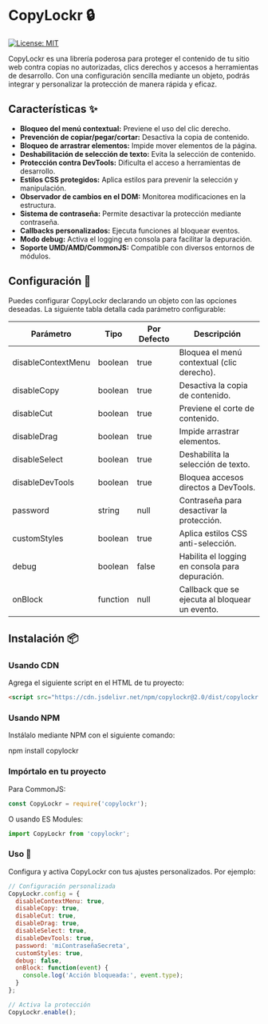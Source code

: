 # CopyLockr 🔒
[![License: MIT](https://img.shields.io/badge/License-MIT-blue.svg)](https://opensource.org/licenses/MIT)


CopyLockr es una librería poderosa para proteger el contenido de tu sitio web contra copias no autorizadas, clics derechos y accesos a herramientas de desarrollo. Con una configuración sencilla mediante un objeto, podrás integrar y personalizar la protección de manera rápida y eficaz.

## Características ✨

- **Bloqueo del menú contextual:** Previene el uso del clic derecho.
- **Prevención de copiar/pegar/cortar:** Desactiva la copia de contenido.
- **Bloqueo de arrastrar elementos:** Impide mover elementos de la página.
- **Deshabilitación de selección de texto:** Evita la selección de contenido.
- **Protección contra DevTools:** Dificulta el acceso a herramientas de desarrollo.
- **Estilos CSS protegidos:** Aplica estilos para prevenir la selección y manipulación.
- **Observador de cambios en el DOM:** Monitorea modificaciones en la estructura.
- **Sistema de contraseña:** Permite desactivar la protección mediante contraseña.
- **Callbacks personalizados:** Ejecuta funciones al bloquear eventos.
- **Modo debug:** Activa el logging en consola para facilitar la depuración.
- **Soporte UMD/AMD/CommonJS:** Compatible con diversos entornos de módulos.

## Configuración 🔧

Puedes configurar CopyLockr declarando un objeto con las opciones deseadas. La siguiente tabla detalla cada parámetro configurable:

| Parámetro           | Tipo     | Por Defecto | Descripción                                        |
| ------------------- | -------- | ----------- | -------------------------------------------------- |
| disableContextMenu  | boolean  | true        | Bloquea el menú contextual (clic derecho).         |
| disableCopy         | boolean  | true        | Desactiva la copia de contenido.                   |
| disableCut          | boolean  | true        | Previene el corte de contenido.                    |
| disableDrag         | boolean  | true        | Impide arrastrar elementos.                        |
| disableSelect       | boolean  | true        | Deshabilita la selección de texto.                 |
| disableDevTools     | boolean  | true        | Bloquea accesos directos a DevTools.               |
| password            | string   | null        | Contraseña para desactivar la protección.          |
| customStyles        | boolean  | true        | Aplica estilos CSS anti-selección.                 |
| debug               | boolean  | false       | Habilita el logging en consola para depuración.    |
| onBlock             | function | null        | Callback que se ejecuta al bloquear un evento.     |

## Instalación 📦

### Usando CDN

Agrega el siguiente script en el HTML de tu proyecto:

```html
<script src="https://cdn.jsdelivr.net/npm/copylockr@2.0/dist/copylockr.min.js"></script>
```

### Usando NPM

Instálalo mediante NPM con el siguiente comando:

npm install copylockr

### Impórtalo en tu proyecto

Para CommonJS:

```javascript
const CopyLockr = require('copylockr');
```

O usando ES Modules:

```javascript
import CopyLockr from 'copylockr';
```

### Uso 🚀
Configura y activa CopyLockr con tus ajustes personalizados. Por ejemplo:

```javascript
// Configuración personalizada
CopyLockr.config = {
  disableContextMenu: true,
  disableCopy: true,
  disableCut: true,
  disableDrag: true,
  disableSelect: true,
  disableDevTools: true,
  password: 'miContraseñaSecreta',
  customStyles: true,
  debug: false,
  onBlock: function(event) {
    console.log('Acción bloqueada:', event.type);
  }
};

// Activa la protección
CopyLockr.enable();
```
